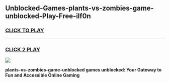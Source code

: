 
## Unblocked-Games-plants-vs-zombies-game-unblocked-Play-Free-ilf0n
<h3>
<a href="https://premium76.site?title=plants-vs-zombies-game-unblocked&ref=18A">CLICK TO PLAY</a></h3>
<hr>

<h3>
<a href="https://premium76.site?title=plants-vs-zombies-game-unblocked&ref=18A">CLICK 2 PLAY</a>
  
</h3>

<a href="https://premium76.site?title=plants-vs-zombies-game-unblocked&ref=18A"><img src="https://clearcache.store/games.png"></a>


**plants-vs-zombies-game-unblocked games unblocked: Your Gateway to Fun and Accessible Online Gaming**
